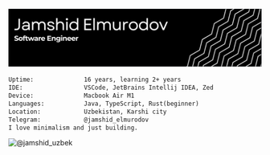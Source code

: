 ![header-banner](https://github.com/jamshid-elmurodov/jamshid-elmurodov/blob/main/Screenshot%202025-05-02%20at%2017.35.58.png)
```
Uptime:              16 years, learning 2+ years
IDE:                 VSCode, JetBrains Intellij IDEA, Zed
Device:              Macbook Air M1
Languages:           Java, TypeScript, Rust(beginner)
Location:            Uzbekistan, Karshi city
Telegram:            @jamshid_elmurodov
I love minimalism and just building.
```
![@jamshid_uzbek](https://img.shields.io/badge/LeetCode-jamshid_uzbek-blue?logo=leetcode)
